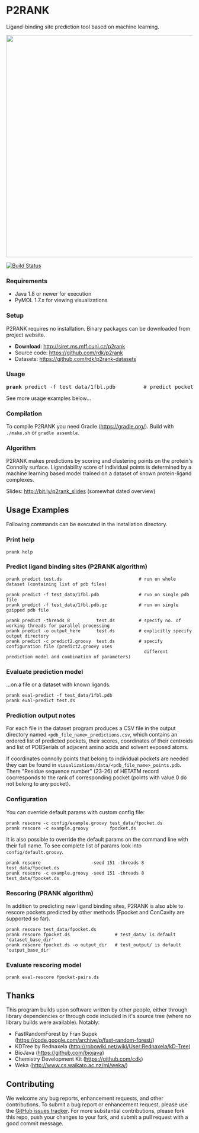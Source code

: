 
P2RANK 
======
Ligand-binding site prediction tool based on machine learning.

<p align="center">
    <img src="http://siret.ms.mff.cuni.cz/krivak/p2rank/figures/points2_small.png" width="600">
</p>

[![Build Status](https://travis-ci.org/rdk/p2rank.svg?branch=master)](https://travis-ci.org/rdk/p2rank)


### Requirements

* Java 1.8 or newer for execution
* PyMOL 1.7.x for viewing visualizations

### Setup

P2RANK requires no installation. Binary packages can be downloaded from project website.

* **Download**: http://siret.ms.mff.cuni.cz/p2rank
* Source code: https://github.com/rdk/p2rank
* Datasets: https://github.com/rdk/p2rank-datasets

### Usage

<pre>
<b>prank</b> predict -f test_data/1fbl.pdb         # predict pockets on a single pdb file 
</pre>  

See more usage examples below...

### Compilation

To compile P2RANK you need Gradle (https://gradle.org/). Build with `./make.sh` or `gradle assemble`.

### Algorithm

P2RANK makes predictions by scoring and clustering points on the protein's Connolly surface. Ligandability score of individual points is determined by a machine learning based model trained on a dataset of known protein-ligand complexes.

Slides: http://bit.ly/p2rank_slides (somewhat dated overview)


Usage Examples
--------------

Following commands can be executed in the installation directory.

### Print help

~~~
prank help
~~~

### Predict ligand binding sites (P2RANK algorithm)

~~~
prank predict test.ds                             # run on whole dataset (containing list of pdb files)

prank predict -f test_data/1fbl.pdb               # run on single pdb file
prank predict -f test_data/1fbl.pdb.gz            # run on single gzipped pdb file

prank predict -threads 8          test.ds         # specify no. of working threads for parallel processing
prank predict -o output_here      test.ds         # explicitly specify output directory
prank predict -c predict2.groovy  test.ds         # specify configuration file (predict2.groovy uses 
                                                    different prediction model and combination of parameters)
~~~

### Evaluate prediction model
...on a file or a dataset with known ligands.

~~~
prank eval-predict -f test_data/1fbl.pdb
prank eval-predict test.ds
~~~

### Prediction output notes

   For each file in the dataset program produces a CSV file in the output directory named 
   `<pdb_file_name>_predictions.csv`, which contains an ordered list of predicted pockets, their scores, coordinates 
   of their centroids and list of PDBSerials of adjacent amino acids and solvent exposed atoms.

   If coordinates connolly points that belong to individual pockets are needed they can be found
   in `visualizations/data/<pdb_file_name>_points.pdb`. There "Residue sequence number" (23-26) of HETATM record 
   cocrresponds to the rank of corresponding pocket (points with value 0 do not belong to any pocket).

### Configuration

You can override default params with custom config file:

~~~
prank rescore -c config/example.groovy test_data/fpocket.ds
prank rescore -c example.groovy        fpocket.ds
~~~


It is also possible to override the default params on the command line with their full name. To see complete list of params look into `config/default.groovy`.

~~~
prank rescore                   -seed 151 -threads 8  test_data/fpocket.ds
prank rescore -c example.groovy -seed 151 -threads 8  test_data/fpocket.ds
~~~

### Rescoring (PRANK algorithm)

In addition to predicting new ligand binding sites, P2RANK is also able to rescore pockets predicted by other methods (Fpocket and ConCavity are supported so far).

~~~
prank rescore test_data/fpocket.ds
prank rescore fpocket.ds                 # test_data/ is default 'dataset_base_dir'
prank rescore fpocket.ds -o output_dir   # test_output/ is default 'output_base_dir'
~~~

### Evaluate rescoring model

~~~
prank eval-rescore fpocket-pairs.ds
~~~


## Thanks

This program builds upon software written by other people, either through library dependencies or through code included in it's source tree (where no library builds were available). Notably:
* FastRandomForest by Fran Supek (https://code.google.com/archive/p/fast-random-forest/)
* KDTree by Rednaxela (http://robowiki.net/wiki/User:Rednaxela/kD-Tree)
* BioJava (https://github.com/biojava)
* Chemistry Development Kit (https://github.com/cdk)
* Weka (http://www.cs.waikato.ac.nz/ml/weka/)

## Contributing

We welcome any bug reports, enhancement requests, and other contributions. To submit a bug report or enhancement request, please use the [GitHub issues tracker](https://github.com/rdk/p2rank/issues). For more substantial contributions, please fork this repo, push your changes to your fork, and submit a pull request with a good commit message. 